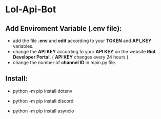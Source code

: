 # Lol-Api-Bot

## Add Enviroment Variable (.env file):
- add the file **.env** and **edit** according to your **TOKEN** and **API_KEY** variables.
- change the **API KEY** according to your **API KEY** on the website **Riot Developer Portal**, ( **API KEY** changes every 24 hours ).
- change the number of **channel ID** in main.py file.

## Install:
- python -m pip install dotenv

- python -m pip install discord

- python -m pip install asyncio
